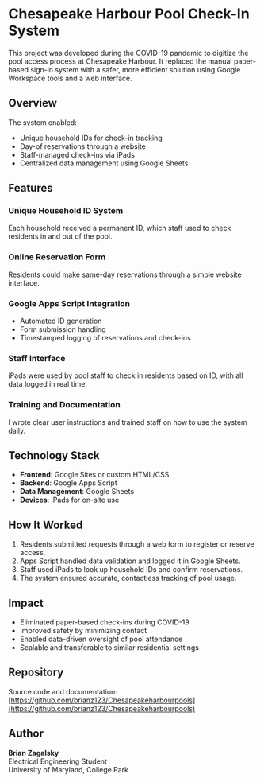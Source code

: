 # Chesapeake Harbour Pool Check-In System

This project was developed during the COVID-19 pandemic to digitize the pool access process at Chesapeake Harbour. It replaced the manual paper-based sign-in system with a safer, more efficient solution using Google Workspace tools and a web interface.

## Overview

The system enabled:

- Unique household IDs for check-in tracking  
- Day-of reservations through a website  
- Staff-managed check-ins via iPads  
- Centralized data management using Google Sheets  

## Features

### Unique Household ID System  
Each household received a permanent ID, which staff used to check residents in and out of the pool.

### Online Reservation Form  
Residents could make same-day reservations through a simple website interface.

### Google Apps Script Integration  
- Automated ID generation  
- Form submission handling  
- Timestamped logging of reservations and check-ins  

### Staff Interface  
iPads were used by pool staff to check in residents based on ID, with all data logged in real time.

### Training and Documentation  
I wrote clear user instructions and trained staff on how to use the system daily.

## Technology Stack

- **Frontend**: Google Sites or custom HTML/CSS  
- **Backend**: Google Apps Script  
- **Data Management**: Google Sheets  
- **Devices**: iPads for on-site use  

## How It Worked

1. Residents submitted requests through a web form to register or reserve access.  
2. Apps Script handled data validation and logged it in Google Sheets.  
3. Staff used iPads to look up household IDs and confirm reservations.  
4. The system ensured accurate, contactless tracking of pool usage.  

## Impact

- Eliminated paper-based check-ins during COVID-19  
- Improved safety by minimizing contact  
- Enabled data-driven oversight of pool attendance  
- Scalable and transferable to similar residential settings  

## Repository

Source code and documentation:  
[https://github.com/brianz123/Chesapeakeharbourpools](https://github.com/brianz123/Chesapeakeharbourpools)

## Author

**Brian Zagalsky**  
Electrical Engineering Student  
University of Maryland, College Park
